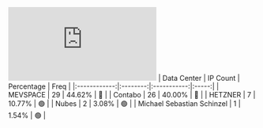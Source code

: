 ![Diagramm](https://github.com/111STAVR111/props/blob/main/Story/Decentralization/1/README.md)
| Data Center | IP Count | Percentage | Freq |
|:------------:|:--------:|:-----------:|:-----:|
| MEVSPACE | 29 | 44.62% | 🔴 |
| Contabo | 26 | 40.00% | 🔴 |
| HETZNER | 7 | 10.77% | 🟢 |
| Nubes | 2 | 3.08% | 🟢 |
| Michael Sebastian Schinzel | 1 | 1.54% | 🟢 |